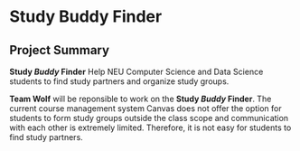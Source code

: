 # Study Buddy Finder

## Project Summary

**Study *Buddy* Finder** Help NEU Computer Science and Data Science students to find study partners and organize study groups.

**Team Wolf** will be reponsible to work on the **Study *Buddy* Finder**. The current course management system Canvas does not offer the option for students to form study groups outside the class scope and communication with each other is extremely limited. Therefore, it is not easy for students to find study partners.
